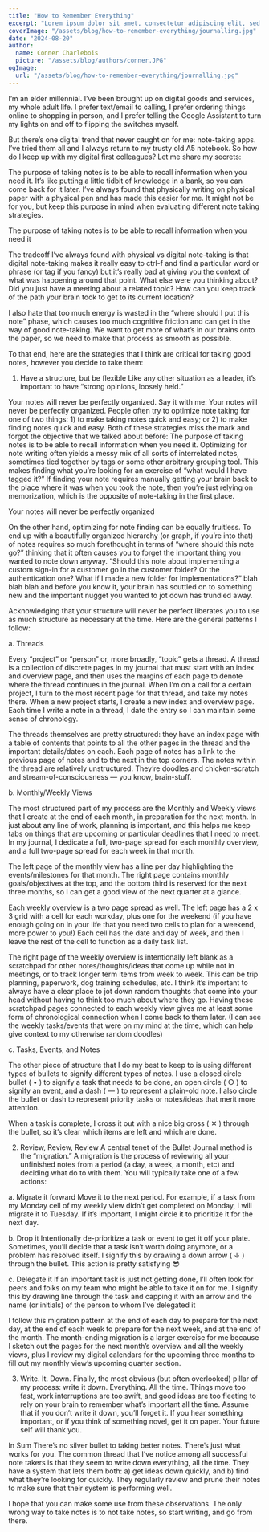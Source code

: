 ```yaml
---
title: "How to Remember Everything"
excerpt: "Lorem ipsum dolor sit amet, consectetur adipiscing elit, sed do eiusmod tempor incididunt ut labore et dolore magna aliqua. Praesent elementum facilisis leo vel fringilla est ullamcorper eget. At imperdiet dui accumsan sit amet nulla facilities morbi tempus."
coverImage: "/assets/blog/how-to-remember-everything/journalling.jpg"
date: "2024-08-20"
author:
  name: Conner Charlebois
  picture: "/assets/blog/authors/conner.JPG"
ogImage:
  url: "/assets/blog/how-to-remember-everything/journalling.jpg"
---
```


I’m an elder millennial. I’ve been brought up on digital goods and services, my whole adult life. I prefer text/email to calling, I prefer ordering things online to shopping in person, and I prefer telling the Google Assistant to turn my lights on and off to flipping the switches myself.

But there’s one digital trend that never caught on for me: note-taking apps. I’ve tried them all and I always return to my trusty old A5 notebook. So how do I keep up with my digital first colleagues? Let me share my secrets:

The purpose of taking notes is to be able to recall information when you need it. It’s like putting a little tidbit of knowledge in a bank, so you can come back for it later. I’ve always found that physically writing on physical paper with a physical pen and has made this easier for me. It might not be for you, but keep this purpose in mind when evaluating different note taking strategies.

The purpose of taking notes is to be able to recall information when you need it

The tradeoff I’ve always found with physical vs digital note-taking is that digital note-taking makes it really easy to ctrl-f and find a particular word or phrase (or tag if you fancy) but it’s really bad at giving you the context of what was happening around that point. What else were you thinking about? Did you just have a meeting about a related topic? How can you keep track of the path your brain took to get to its current location?

I also hate that too much energy is wasted in the “where should I put this note” phase, which causes too much cognitive friction and can get in the way of good note-taking. We want to get more of what’s in our brains onto the paper, so we need to make that process as smooth as possible.

To that end, here are the strategies that I think are critical for taking good notes, however you decide to take them:

1. Have a structure, but be flexible
Like any other situation as a leader, it’s important to have “strong opinions, loosely held.”

Your notes will never be perfectly organized. Say it with me: Your notes will never be perfectly organized. People often try to optimize note taking for one of two things: 1) to make taking notes quick and easy; or 2) to make finding notes quick and easy. Both of these strategies miss the mark and forgot the objective that we talked about before: The purpose of taking notes is to be able to recall information when you need it. Optimizing for note writing often yields a messy mix of all sorts of interrelated notes, sometimes tied together by tags or some other arbitrary grouping tool. This makes finding what you’re looking for an exercise of “what would I have tagged it?” If finding your note requires manually getting your brain back to the place where it was when you took the note, then you’re just relying on memorization, which is the opposite of note-taking in the first place.

Your notes will never be perfectly organized

On the other hand, optimizing for note finding can be equally fruitless. To end up with a beautifully organized hierarchy (or graph, if you’re into that) of notes requires so much forethought in terms of “where should this note go?” thinking that it often causes you to forget the important thing you wanted to note down anyway. “Should this note about implementing a custom sign-in for a customer go in the customer folder? Or the authentication one? What if I made a new folder for Implementations?” blah blah blah and before you know it, your brain has scuttled on to something new and the important nugget you wanted to jot down has trundled away.

Acknowledging that your structure will never be perfect liberates you to use as much structure as necessary at the time. Here are the general patterns I follow:

a. Threads

Every “project” or “person” or, more broadly, “topic” gets a thread. A thread is a collection of discrete pages in my journal that must start with an index and overview page, and then uses the margins of each page to denote where the thread continues in the journal. When I’m on a call for a certain project, I turn to the most recent page for that thread, and take my notes there. When a new project starts, I create a new index and overview page. Each time I write a note in a thread, I date the entry so I can maintain some sense of chronology.

The threads themselves are pretty structured: they have an index page with a table of contents that points to all the other pages in the thread and the important details/dates on each. Each page of notes has a link to the previous page of notes and to the next in the top corners. The notes within the thread are relatively unstructured. They’re doodles and chicken-scratch and stream-of-consciousness — you know, brain-stuff.

b. Monthly/Weekly Views

The most structured part of my process are the Monthly and Weekly views that I create at the end of each month, in preparation for the next month. In just about any line of work, planning is important, and this helps me keep tabs on things that are upcoming or particular deadlines that I need to meet. In my journal, I dedicate a full, two-page spread for each monthly overview, and a full two-page spread for each week in that month.

The left page of the monthly view has a line per day highlighting the events/milestones for that month. The right page contains monthly goals/objectives at the top, and the bottom third is reserved for the next three months, so I can get a good view of the next quarter at a glance.

Each weekly overview is a two page spread as well. The left page has a 2 x 3 grid with a cell for each workday, plus one for the weekend (if you have enough going on in your life that you need two cells to plan for a weekend, more power to you!) Each cell has the date and day of week, and then I leave the rest of the cell to function as a daily task list.

The right page of the weekly overview is intentionally left blank as a scratchpad for other notes/thoughts/ideas that come up while not in meetings, or to track longer term items from week to week. This can be trip planning, paperwork, dog training schedules, etc. I think it’s important to always have a clear place to jot down random thoughts that come into your head without having to think too much about where they go. Having these scratchpad pages connected to each weekly view gives me at least some form of chronological connection when I come back to them later. (I can see the weekly tasks/events that were on my mind at the time, which can help give context to my otherwise random doodles)

c. Tasks, Events, and Notes

The other piece of structure that I do my best to keep to is using different types of bullets to signify different types of notes. I use a closed circle bullet ( • ) to signify a task that needs to be done, an open circle ( ○ ) to signify an event, and a dash ( — ) to represent a plain-old note. I also circle the bullet or dash to represent priority tasks or notes/ideas that merit more attention.

When a task is complete, I cross it out with a nice big cross ( ✕ ) through the bullet, so it’s clear which items are left and which are done.

2. Review, Review, Review
A central tenet of the Bullet Journal method is the “migration.” A migration is the process of reviewing all your unfinished notes from a period (a day, a week, a month, etc) and deciding what do to with them. You will typically take one of a few actions:

a. Migrate it forward
Move it to the next period. For example, if a task from my Monday cell of my weekly view didn’t get completed on Monday, I will migrate it to Tuesday. If it’s important, I might circle it to prioritize it for the next day.

b. Drop it
Intentionally de-prioritize a task or event to get it off your plate. Sometimes, you’ll decide that a task isn’t worth doing anymore, or a problem has resolved itself. I signify this by drawing a down arrow ( ↓ ) through the bullet. This action is pretty satisfying 😎

c. Delegate it
If an important task is just not getting done, I’ll often look for peers and folks on my team who might be able to take it on for me. I signify this by drawing line through the task and capping it with an arrow and the name (or initials) of the person to whom I’ve delegated it

I follow this migration pattern at the end of each day to prepare for the next day, at the end of each week to prepare for the next week, and at the end of the month. The month-ending migration is a larger exercise for me because I sketch out the pages for the next month’s overview and all the weekly views, plus I review my digital calendars for the upcoming three months to fill out my monthly view’s upcoming quarter section.

3. Write. It. Down.
Finally, the most obvious (but often overlooked) pillar of my process: write it down. Everything. All the time. Things move too fast, work interruptions are too swift, and good ideas are too fleeting to rely on your brain to remember what’s important all the time. Assume that if you don’t write it down, you’ll forget it. If you hear something important, or if you think of something novel, get it on paper. Your future self will thank you.

In Sum
There’s no silver bullet to taking better notes. There’s just what works for you. The common thread that I’ve notice among all successful note takers is that they seem to write down everything, all the time. They have a system that lets them both: a) get ideas down quickly, and b) find what they’re looking for quickly. They regularly review and prune their notes to make sure that their system is performing well.

I hope that you can make some use from these observations. The only wrong way to take notes is to not take notes, so start writing, and go from there.

